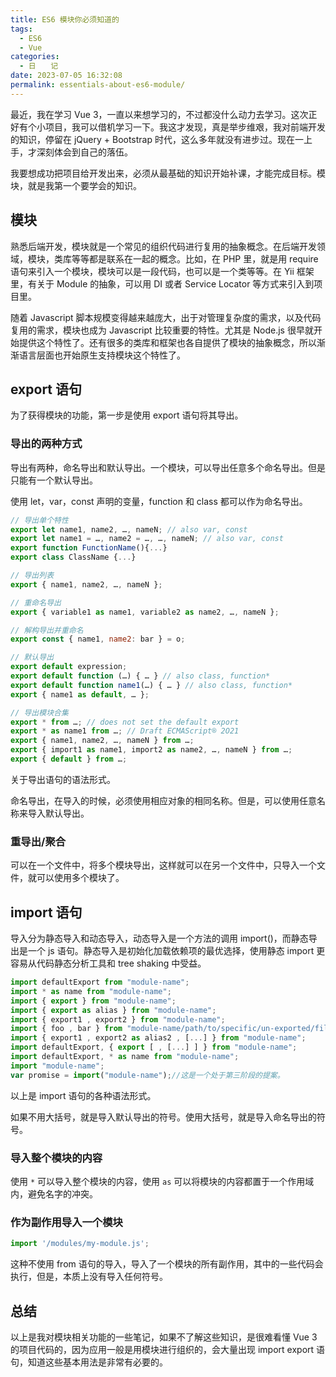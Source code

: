 ```yaml
---
title: ES6 模块你必须知道的
tags:
  - ES6
  - Vue
categories:
  - 日　　记
date: 2023-07-05 16:32:08
permalink: essentials-about-es6-module/
---
```


最近，我在学习 Vue 3，一直以来想学习的，不过都没什么动力去学习。这次正好有个小项目，我可以借机学习一下。我这才发现，真是举步维艰，我对前端开发的知识，停留在 jQuery + Bootstrap 时代，这么多年就没有进步过。现在一上手，才深刻体会到自己的落伍。

我要想成功把项目给开发出来，必须从最基础的知识开始补课，才能完成目标。模块，就是我第一个要学会的知识。

<!-- more -->

## 模块

熟悉后端开发，模块就是一个常见的组织代码进行复用的抽象概念。在后端开发领域，模块，类库等等都是联系在一起的概念。比如，在 PHP 里，就是用 require 语句来引入一个模块，模块可以是一段代码，也可以是一个类等等。在 Yii 框架里，有关于 Module 的抽象，可以用 DI 或者 Service Locator 等方式来引入到项目里。

随着 Javascript 脚本规模变得越来越庞大，出于对管理复杂度的需求，以及代码复用的需求，模块也成为 Javascript 比较重要的特性。尤其是 Node.js 很早就开始提供这个特性了。还有很多的类库和框架也各自提供了模块的抽象概念，所以渐渐语言层面也开始原生支持模块这个特性了。

## export 语句

为了获得模块的功能，第一步是使用 export 语句将其导出。

### 导出的两种方式

导出有两种，命名导出和默认导出。一个模块，可以导出任意多个命名导出。但是只能有一个默认导出。

使用 let，var，const 声明的变量，function 和 class 都可以作为命名导出。

```js
// 导出单个特性
export let name1, name2, …, nameN; // also var, const
export let name1 = …, name2 = …, …, nameN; // also var, const
export function FunctionName(){...}
export class ClassName {...}

// 导出列表
export { name1, name2, …, nameN };

// 重命名导出
export { variable1 as name1, variable2 as name2, …, nameN };

// 解构导出并重命名
export const { name1, name2: bar } = o;

// 默认导出
export default expression;
export default function (…) { … } // also class, function*
export default function name1(…) { … } // also class, function*
export { name1 as default, … };

// 导出模块合集
export * from …; // does not set the default export
export * as name1 from …; // Draft ECMAScript® 2O21
export { name1, name2, …, nameN } from …;
export { import1 as name1, import2 as name2, …, nameN } from …;
export { default } from …;
```

关于导出语句的语法形式。

命名导出，在导入的时候，必须使用相应对象的相同名称。但是，可以使用任意名称来导入默认导出。

### 重导出/聚合

可以在一个文件中，将多个模块导出，这样就可以在另一个文件中，只导入一个文件，就可以使用多个模块了。

## import 语句

导入分为静态导入和动态导入，动态导入是一个方法的调用 import()，而静态导出是一个 js 语句。静态导入是初始化加载依赖项的最优选择，使用静态 import 更容易从代码静态分析工具和 tree shaking 中受益。

```js
import defaultExport from "module-name";
import * as name from "module-name";
import { export } from "module-name";
import { export as alias } from "module-name";
import { export1 , export2 } from "module-name";
import { foo , bar } from "module-name/path/to/specific/un-exported/file";
import { export1 , export2 as alias2 , [...] } from "module-name";
import defaultExport, { export [ , [...] ] } from "module-name";
import defaultExport, * as name from "module-name";
import "module-name";
var promise = import("module-name");//这是一个处于第三阶段的提案。
```

以上是 import 语句的各种语法形式。

如果不用大括号，就是导入默认导出的符号。使用大括号，就是导入命名导出的符号。

### 导入整个模块的内容

使用 `*` 可以导入整个模块的内容，使用 `as` 可以将模块的内容都置于一个作用域内，避免名字的冲突。

### 作为副作用导入一个模块

```js
import '/modules/my-module.js';
```

这种不使用 from 语句的导入，导入了一个模块的所有副作用，其中的一些代码会执行，但是，本质上没有导入任何符号。

## 总结

以上是我对模块相关功能的一些笔记，如果不了解这些知识，是很难看懂 Vue 3 的项目代码的，因为应用一般是用模块进行组织的，会大量出现 import export 语句，知道这些基本用法是非常有必要的。